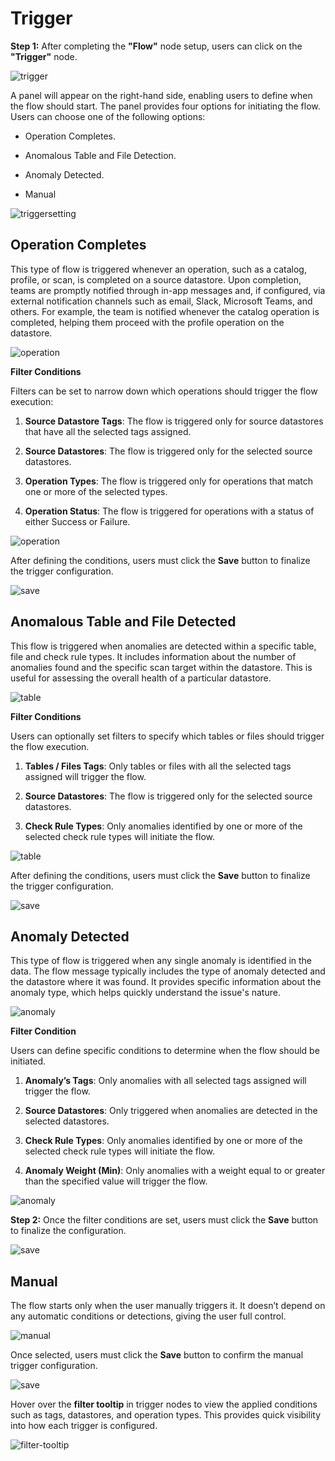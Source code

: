 # Trigger

**Step 1:** After completing the **"Flow"** node setup, users can click on the **"Trigger"** node.

![trigger](.././assets/flows/trigger-light-9.png)

A panel will appear on the right-hand side, enabling users to define when the flow should start. The panel provides four options for initiating the flow. Users can choose one of the following options:

* Operation Completes.

* Anomalous Table and File Detection.

* Anomaly Detected.

* Manual

![triggersetting](.././assets/flows/triggersetting-light-10.png)

## Operation Completes

This type of flow is triggered whenever an operation, such as a catalog, profile, or scan, is completed on a source datastore. Upon completion, teams are promptly notified through in-app messages and, if configured, via external notification channels such as email, Slack, Microsoft Teams, and others. For example, the team is notified whenever the catalog operation is completed, helping them proceed with the profile operation on the datastore.

![operation](.././assets/flows/operation-light-11.png)

**Filter Conditions**

Filters can be set to narrow down which operations should trigger the flow execution:

1. **Source Datastore Tags**: The flow is triggered only for source datastores that have all the selected tags assigned.

2. **Source Datastores**: The flow is triggered only for the selected source datastores.

3. **Operation Types**: The flow is triggered only for operations that match one or more of the selected types.

4. **Operation Status**: The flow is triggered for operations with a status of either Success or Failure.

![operation](.././assets/flows/operation-light-12.png)

After defining the conditions, users must click the **Save** button to finalize the trigger configuration.

![save](.././assets/flows/save-light-8.png)

## Anomalous Table and File Detected

This flow is triggered when anomalies are detected within a specific table, file and check rule types. It includes information about the number of anomalies found and the specific scan target within the datastore. This is useful for assessing the overall health of a particular datastore.  

![table](.././assets/flows/table-light-14.png)

**Filter Conditions**

Users can optionally set filters to specify which tables or files should trigger the flow execution.

1. **Tables / Files Tags**: Only tables or files with all the selected tags assigned will trigger the flow.

2. **Source Datastores**: The flow is triggered only for the selected source datastores.

3. **Check Rule Types**: Only anomalies identified by one or more of the selected check rule types will initiate the flow.

![table](.././assets/flows/table-light-15.png)

After defining the conditions, users must click the **Save** button to finalize the trigger configuration.  

![save](.././assets/flows/save-light-8.png)

## Anomaly Detected

This type of flow is triggered when any single anomaly is identified in the data. The flow message typically includes the type of anomaly detected and the datastore where it was found. It provides specific information about the anomaly type, which helps quickly understand the issue's nature.

![anomaly](.././assets/flows/anomaly-light-17.png)

**Filter Condition**

Users can define specific conditions to determine when the flow should be initiated.

1. **Anomaly’s Tags**: Only anomalies with all selected tags assigned will trigger the flow.

2. **Source Datastores**: Only triggered when anomalies are detected in the selected datastores.

3. **Check Rule Types**: Only anomalies identified by one or more of the selected check rule types will initiate the flow.

4. **Anomaly Weight (Min)**: Only anomalies with a weight equal to or greater than the specified value will trigger the flow.

![anomaly](.././assets/flows/anomaly-light-18.png)

**Step 2:** Once the filter conditions are set, users must click the **Save** button to finalize the configuration.

![save](.././assets/flows/save-light-8.png)

## Manual

The flow starts only when the user manually triggers it. It doesn’t depend on any automatic conditions or detections, giving the user full control.  

![manual](.././assets/flows/manual-light-20.png)

Once selected, users must click the **Save** button to confirm the manual trigger configuration.

![save](.././assets/flows/save-light-8.png)

Hover over the **filter tooltip** in trigger nodes to view the applied conditions such as tags, datastores, and operation types. This provides quick visibility into how each trigger is configured.

![filter-tooltip](.././assets/flows/filter-tooltip-light.png)